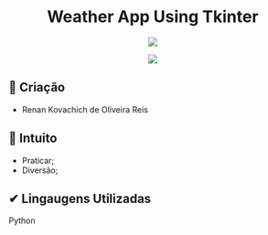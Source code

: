 <h1 align="center"> Weather App Using Tkinter </h1>

<p align="center">
  <img src="https://img.shields.io/static/v1?label=STATUS&message=%20FINALIZADO&color=GREEN&style=for-the-badge">
 </p>

<p align="center">
  <img src="https://img.shields.io/github/stars/renankovachich?style=social">
 </p>

## 📱 Criação

- Renan Kovachich de Oliveira Reis

## 🤠 Intuito

- Praticar;
- Diversão;

## ✔ Lingaugens Utilizadas

Python
